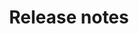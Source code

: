 ---
lang: en
layout: doc
permalink: /doc/releases/notes/
redirect_to: https://qubes-doc-rst.readthedocs.io/en/latest/developer/releases/notes.html
ref: 13
title: Release notes
---
